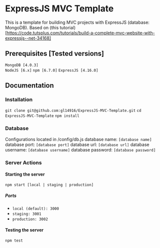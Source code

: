 # ExpressJS MVC Template

This is a template for building MVC projects with ExpressJS (database: MongoDB).
Based on (this tutorial)[https://code.tutsplus.com/tutorials/build-a-complete-mvc-website-with-expressjs--net-34168]

## Prerequisites [Tested versions]

```MongoDB [4.0.3]```  
```NodeJS [6.x]```
```npm [6.7.0]```
```ExpressJS [4.16.0]```

## Documentation

### Installation

```git clone git@github.com:gl14916/ExpressJS-MVC-Template.git```
```cd ExpressJS-MVC-Template```
```npm install```

### Database
Configurations located in /config/db.js
database name: ```[database name]```
database port: ```[database port]```
database url: ```[database url]```
database username: ```[database username]```
database password: 	```[database password]```

### Server Actions
#### Starting the server
```npm start [local | staging | production]```
##### Ports
* ```local (default): 3000```
* ```staging: 3001```
* ```production: 3002```

#### Testing the server
```npm test```